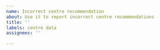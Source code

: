 ```yaml
---
name: Incorrect centre recommendation
about: Use it to report incorrect centre recommendations
title: ''
labels: centre data
assignees: ''

---
```




